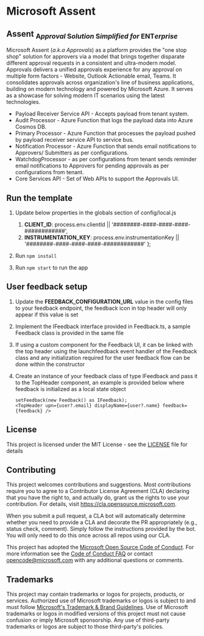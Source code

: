 # Microsoft Assent
## Assent <sub>**A***pproval* **S***olution* **S***implified for* **ENT***erprise*<sub>
Microsoft Assent (*a.k.a Approvals*) as a platform provides the "one stop shop" solution for approvers via a model that brings together disparate different approval requests in a consistent and ultra-modern model. Approvals delivers a unified approvals experience for any approval on multiple form factors - Website, Outlook Actionable email, Teams. It consolidates approvals across organization's line of business applications, building on modern technology and powered by Microsoft Azure. It serves as a showcase for solving modern IT scenarios using the latest technologies.
- Payload Receiver Service API - Accepts payload from tenant system.
- Audit Processor - Azure Function that logs the payload data into Azure Cosmos DB.
- Primary Processor - Azure Function that processes the payload pushed by payload receiver service API to service bus.
- Notification Processor - Azure Function that sends email notifications to Approvers/ Submitters as per configurations.
- WatchdogProcessor - as per configurations from tenant sends reminder email notifications to Approvers for pending approvals as per configurations from tenant.
- Core Services API - Set of Web APIs to support the Approvals UI.

## Run the template

1. Update below properties in the globals section of config/local.js
    1. __CLIENT_ID__: process.env.clientId || '########-####-####-####-############',
    2. __INSTRUMENTATION_KEY__: process.env.instrumentationKey || '########-####-####-####-############'
};

2. Run `npm install`

3. Run `npm start` to run the app

## User feedback setup

1. Update the __FEEDBACK_CONFIGURATION_URL__ value in the config files to your feedback endpoint, the feedback icon in top header will only appear if this value is set
2. Implement the IFeedback interface provided in Feedback.ts, a sample Feedback class is provided in the same file
3. If using a custom component for the Feedback UI, it can be linked with the top header using the launchfeedback event handler of the Feedback class and any initialization required for the user feedback flow can be done within the constructor
4. Create an instance of your feedback class of type IFeedback and pass it to the TopHeader component, an example is provided below where feedback is initialized as a local state object
    
    ```
    setFeedback(new Feedback() as IFeedback);
    <TopHeader upn={user?.email} displayName={user?.name} feedback={feedback} />
    ```

## License

This project is licensed under the MIT License - see the [LICENSE](LICENSE) file for details

## Contributing

This project welcomes contributions and suggestions.  Most contributions require you to agree to a
Contributor License Agreement (CLA) declaring that you have the right to, and actually do, grant us
the rights to use your contribution. For details, visit https://cla.opensource.microsoft.com.

When you submit a pull request, a CLA bot will automatically determine whether you need to provide
a CLA and decorate the PR appropriately (e.g., status check, comment). Simply follow the instructions
provided by the bot. You will only need to do this once across all repos using our CLA.

This project has adopted the [Microsoft Open Source Code of Conduct](https://opensource.microsoft.com/codeofconduct/).
For more information see the [Code of Conduct FAQ](https://opensource.microsoft.com/codeofconduct/faq/) or
contact [opencode@microsoft.com](mailto:opencode@microsoft.com) with any additional questions or comments.

## Trademarks

This project may contain trademarks or logos for projects, products, or services. Authorized use of Microsoft
trademarks or logos is subject to and must follow
[Microsoft's Trademark & Brand Guidelines](https://www.microsoft.com/en-us/legal/intellectualproperty/trademarks/usage/general).
Use of Microsoft trademarks or logos in modified versions of this project must not cause confusion or imply Microsoft sponsorship.
Any use of third-party trademarks or logos are subject to those third-party's policies.